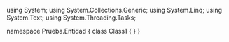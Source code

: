 ﻿using System;
using System.Collections.Generic;
using System.Linq;
using System.Text;
using System.Threading.Tasks;

namespace Prueba.Entidad
{
    class Class1
    {
    }
}
